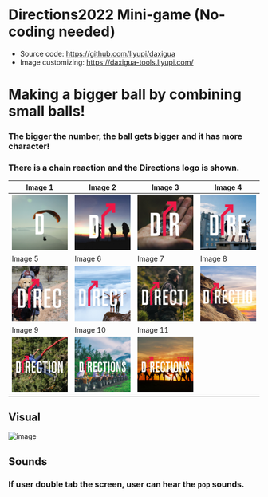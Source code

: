 # Directions2022 Mini-game (No-coding needed)


* Source code: https://github.com/liyupi/daxigua
* Image customizing: https://daxigua-tools.liyupi.com/


# Making a bigger ball by combining small balls!
### The bigger the number, the ball gets bigger and it has more character!
### There is a chain reaction and the Directions logo is shown.


| Image 1 | Image 2 | Image 3 | Image 4 |
|-------|-------|-------|-------|
|![](./sourceImg/1.png)|![](./sourceImg/2.png)|![](./sourceImg/3.png)|![](./sourceImg/4.png)|
| Image 5 | Image 6 | Image 7 | Image 8 |
|![](./sourceImg/5.png)|![](./sourceImg/6.png)|![](./sourceImg/7.png)|![](./sourceImg/8.png)|
| Image 9 | Image 10 | Image 11 | 
|![](./sourceImg/9.png)|![](./sourceImg/10.png)|![](./sourceImg/11.png)|


## Visual
![image](https://user-images.githubusercontent.com/96956309/190503718-a87009da-b1fc-4abe-a7d9-6b5bd1a9f6ba.png)


## Sounds
### If user double tab the screen, user can hear the `pop` sounds.
